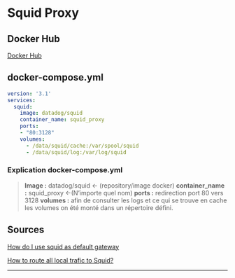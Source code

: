 # Squid Proxy

## Docker Hub

[Docker Hub](https://hub.docker.com/r/datadog/squid)

## docker-compose.yml

```yaml
version: '3.1'
services:
  squid:
    image: datadog/squid
    container_name: squid_proxy
    ports:
    - "80:3128"
    volumes:
      - /data/squid/cache:/var/spool/squid
      - /data/squid/log:/var/log/squid
```

### Explication docker-compose.yml

>**Image :** datadog/squid ← (repository/image docker)
>**container_name :** squid_proxy ←(N’importe quel nom)
>**ports :** redirection port 80 vers 3128
>**volumes :** afin de consulter les logs et ce qui se trouve en cache les volumes on été monté dans un répertoire défini.

## Sources

[How do I use squid as default gateway](https://stackoverflow.com/questions/37110365/how-do-i-use-squid-as-default-gateway)

[How to route all local trafic to Squid?](https://serverfault.com/questions/665950/how-to-route-all-local-trafic-to-squid)

---